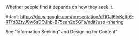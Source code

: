 Whether people find it depends on how they seek it.

Adapt: https://docs.google.com/presentation/d/1GJI6IvKcRr6-RTfd8ZtyJ9w6sDOJhb-B75eah2o5GFs/edit?usp=sharing

See “Information Seeking” and Designing for Content”